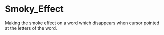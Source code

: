 # Smoky_Effect
Making the smoke effect on a word which disappears when cursor pointed at the letters of the word.

